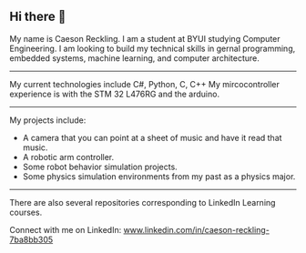 ## Hi there 👋

My name is Caeson Reckling. I am a student at BYUI studying Computer Engineering. I am looking to build 
my technical skills in gernal programming, embedded systems, machine learning, and computer architecture. 

--------------------------------------------------------------------------------------------------------------

My current technologies include C#, Python, C, C++
My mircocontroller experience is with the STM 32 L476RG and the arduino.

--------------------------------------------------------------------------------------------------------------

My projects include: 
- A camera that you can point at a sheet of music and have it read that music.
- A robotic arm controller.
- Some robot behavior simulation projects.
- Some physics simulation environments from my past as a physics major.

---------------------------------------------------------------------------------------------------------------

There are also several repositories corresponding to LinkedIn Learning courses. 

Connect with me on LinkedIn: 
www.linkedin.com/in/caeson-reckling-7ba8bb305

